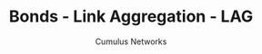 ---
title: Bonds - Link Aggregation - LAG
author: Cumulus Networks
weight: 410
product: SONiC
version: 202012
siteSlug: sonic
---